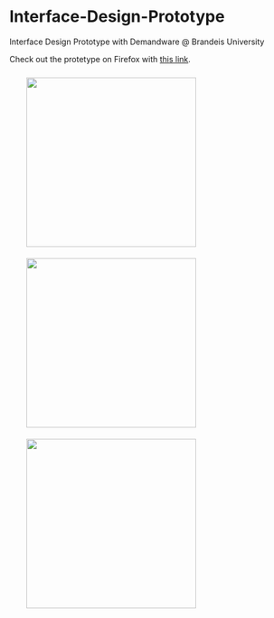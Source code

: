 # Interface-Design-Prototype
Interface Design Prototype with Demandware @ Brandeis University

Check out the protetype on Firefox with [this link](http://brandeisxdemandware.github.io/Interface-Design-Prototype/).

<img src="http://i.imgur.com/WNekroc.png" align="left" height="300" Hspace="30" Vspace="10">
<img src="http://i.imgur.com/qZItbmU.png" align="left" height="300" Hspace="30" Vspace="10">
<img src="http://i.imgur.com/lBxRMjJ.png" align="left" height="300" Hspace="30" Vspace="10">

